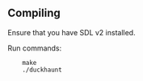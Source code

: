 Compiling
---------


Ensure that you have SDL v2 installed.

Run commands:

        make
        ./duckhaunt
